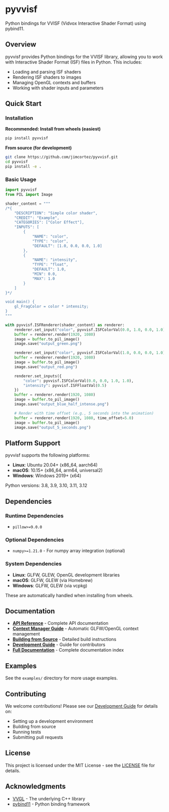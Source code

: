 # pyvvisf

Python bindings for VVISF (Vidvox Interactive Shader Format) using pybind11.

## Overview

pyvvisf provides Python bindings for the VVISF library, allowing you to work with Interactive Shader Format (ISF) files in Python. This includes:

- Loading and parsing ISF shaders
- Rendering ISF shaders to images
- Managing OpenGL contexts and buffers
- Working with shader inputs and parameters

## Quick Start

### Installation

**Recommended: Install from wheels (easiest)**

```bash
pip install pyvvisf
```

**From source (for development)**

```bash
git clone https://github.com/jimcortez/pyvvisf.git
cd pyvvisf
pip install -e .
```

### Basic Usage

```python
import pyvvisf
from PIL import Image

shader_content = """
/*{
    "DESCRIPTION": "Simple color shader",
    "CREDIT": "Example",
    "CATEGORIES": ["Color Effect"],
    "INPUTS": [
        {
            "NAME": "color",
            "TYPE": "color",
            "DEFAULT": [1.0, 0.0, 0.0, 1.0]
        },
        {
            "NAME": "intensity",
            "TYPE": "float",
            "DEFAULT": 1.0,
            "MIN": 0.0,
            "MAX": 1.0
        }
    ]
}*/

void main() {
    gl_FragColor = color * intensity;
}
"""

with pyvvisf.ISFRenderer(shader_content) as renderer:
    renderer.set_input("color", pyvvisf.ISFColorVal(0.0, 1.0, 0.0, 1.0))
    buffer = renderer.render(1920, 1080)
    image = buffer.to_pil_image()
    image.save("output_green.png")

    renderer.set_input("color", pyvvisf.ISFColorVal(1.0, 0.0, 0.0, 1.0))
    buffer = renderer.render(1920, 1080)
    image = buffer.to_pil_image()
    image.save("output_red.png")

    renderer.set_inputs({
        "color": pyvvisf.ISFColorVal(0.0, 0.0, 1.0, 1.0),
        "intensity": pyvvisf.ISFFloatVal(0.5)
    })
    buffer = renderer.render(1920, 1080)
    image = buffer.to_pil_image()
    image.save("output_blue_half_intense.png")

    # Render with time offset (e.g., 5 seconds into the animation)
    buffer = renderer.render(1920, 1080, time_offset=5.0)
    image = buffer.to_pil_image()
    image.save("output_5_seconds.png")

```

## Platform Support

pyvvisf supports the following platforms:

- **Linux**: Ubuntu 20.04+ (x86_64, aarch64)
- **macOS**: 10.15+ (x86_64, arm64, universal2)
- **Windows**: Windows 2019+ (x64)

Python versions: 3.8, 3.9, 3.10, 3.11, 3.12

## Dependencies

### Runtime Dependencies
- `pillow>=9.0.0`

### Optional Dependencies
- `numpy>=1.21.0` - For numpy array integration (optional)

### System Dependencies
- **Linux**: GLFW, GLEW, OpenGL development libraries
- **macOS**: GLFW, GLEW (via Homebrew)
- **Windows**: GLFW, GLEW (via vcpkg)

These are automatically handled when installing from wheels.

## Documentation

- **[API Reference](docs/API_REFERENCE.md)** - Complete API documentation
- **[Context Manager Guide](docs/CONTEXT_MANAGER.md)** - Automatic GLFW/OpenGL context management
- **[Building from Source](docs/BUILDING.md)** - Detailed build instructions
- **[Development Guide](docs/DEVELOPMENT.md)** - Guide for contributors
- **[Full Documentation](docs/README.md)** - Complete documentation index

## Examples

See the `examples/` directory for more usage examples.

## Contributing

We welcome contributions! Please see our [Development Guide](docs/DEVELOPMENT.md) for details on:

- Setting up a development environment
- Building from source
- Running tests
- Submitting pull requests

## License

This project is licensed under the MIT License - see the [LICENSE](LICENSE) file for details.

## Acknowledgments

- [VVGL](https://github.com/mrRay/VVISF-GL) - The underlying C++ library
- [pybind11](https://pybind11.readthedocs.io/) - Python binding framework 
